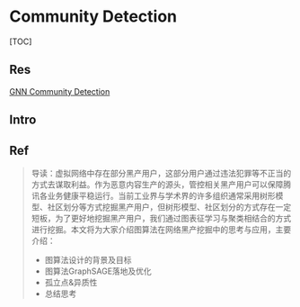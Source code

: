 # Community Detection

[TOC]



## Res
[GNN Community Detection](https://github.com/adrian-lison/gnn-community-detection)



## Intro



## Ref
[👍 图算法在网络黑产挖掘中的思考]: https://www.secrss.com/articles/28762

> 导读：虚拟网络中存在部分黑产用户，这部分用户通过违法犯罪等不正当的方式去谋取利益。作为恶意内容生产的源头，管控相关黑产用户可以保障腾讯各业务健康平稳运行。当前工业界与学术界的许多组织通常采用树形模型、社区划分等方式挖掘黑产用户，但树形模型、社区划分的方式存在一定短板，为了更好地挖掘黑产用户，我们通过图表征学习与聚类相结合的方式进行挖掘。本文将为大家介绍图算法在网络黑产挖掘中的思考与应用，主要介绍：
> 
> - 图算法设计的背景及目标
> - 图算法GraphSAGE落地及优化
> - 孤立点&异质性
> - 总结思考

